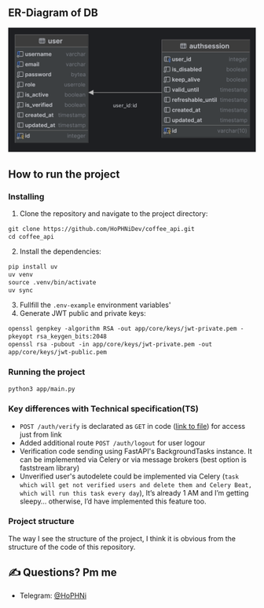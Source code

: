 ## ER-Diagram of DB
![img.png](img.png)

## How to run the project

### Installing

1. Clone the repository and navigate to the project directory:
```shell
git clone https://github.com/HoPHNiDev/coffee_api.git
cd coffee_api
```
2. Install the dependencies:
```shell
pip install uv
uv venv
source .venv/bin/activate
uv sync
```
3. Fullfill the `.env-example` environment variables'
4. Generate JWT public and private keys:
```shell
openssl genpkey -algorithm RSA -out app/core/keys/jwt-private.pem -pkeyopt rsa_keygen_bits:2048
openssl rsa -pubout -in app/core/keys/jwt-private.pem -out app/core/keys/jwt-public.pem
```

### Running the project
```shell
python3 app/main.py
```

### Key differences with Technical specification(TS)
 - `POST /auth/verify` is declarated as `GET` in code ([link to file](./app/routes/v1/user.py)) for access just from link
 - Added additional route `POST /auth/logout` for user logour
 - Verification code sending using FastAPI's BackgroundTasks instance. 
It can be implemented via Celery or via message brokers
(best option is faststream library)
 - Unverified user's autodelete could be implemented via Celery
(`task which will get not verified users and delete them and Celery Beat, which will run this task every day`), 
It’s already 1 AM and I’m getting sleepy… otherwise, I’d have implemented this feature too. 

### Project structure
The way I see the structure of the project, I think it is obvious from the structure of the code of this repository.

## ✍️ Questions? Pm me

- Telegram: [@HoPHNi](https://t.me/HoPHNi)